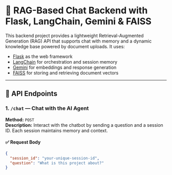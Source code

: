 # 🧠 RAG-Based Chat Backend with Flask, LangChain, Gemini & FAISS

This backend project provides a lightweight Retrieval-Augmented Generation (RAG) API that supports chat with memory and a dynamic knowledge base powered by document uploads. It uses:

- [Flask](https://flask.palletsprojects.com/) as the web framework
- [LangChain](https://www.langchain.com/) for orchestration and session memory
- [Gemini](https://ai.google.dev/) for embeddings and response generation
- [FAISS](https://github.com/facebookresearch/faiss) for storing and retrieving document vectors

---

## 🔗 API Endpoints

### 1. `/chat` — Chat with the AI Agent

**Method:** `POST`  
**Description:** Interact with the chatbot by sending a question and a session ID. Each session maintains memory and context.

#### ✅ Request Body

```json
{
  "session_id": "your-unique-session-id",
  "question": "What is this project about?"
}
```
